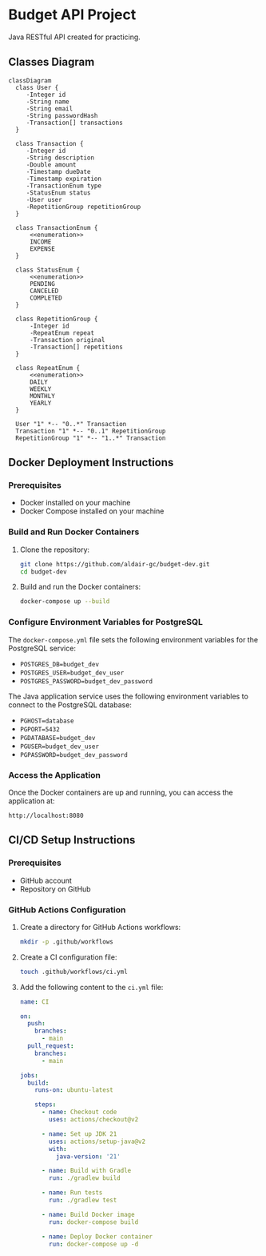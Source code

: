 # Budget API Project
Java RESTful API created for practicing.

## Classes Diagram

```mermaid
classDiagram
  class User {
     -Integer id
     -String name
     -String email
     -String passwordHash
     -Transaction[] transactions
  }

  class Transaction {
     -Integer id
     -String description
     -Double amount
     -Timestamp dueDate
     -Timestamp expiration
     -TransactionEnum type
     -StatusEnum status
     -User user
     -RepetitionGroup repetitionGroup
  }
  
  class TransactionEnum {
      <<enumeration>>
      INCOME
      EXPENSE
  }
  
  class StatusEnum {
      <<enumeration>>
      PENDING
      CANCELED
      COMPLETED
  }
  
  class RepetitionGroup {
      -Integer id
      -RepeatEnum repeat
      -Transaction original
      -Transaction[] repetitions
  }
  
  class RepeatEnum {
      <<enumeration>>
      DAILY
      WEEKLY
      MONTHLY
      YEARLY
  }

  User "1" *-- "0..*" Transaction
  Transaction "1" *-- "0..1" RepetitionGroup
  RepetitionGroup "1" *-- "1..*" Transaction
```

## Docker Deployment Instructions

### Prerequisites

- Docker installed on your machine
- Docker Compose installed on your machine

### Build and Run Docker Containers

1. Clone the repository:
   ```sh
   git clone https://github.com/aldair-gc/budget-dev.git
   cd budget-dev
   ```

2. Build and run the Docker containers:
   ```sh
   docker-compose up --build
   ```

### Configure Environment Variables for PostgreSQL

The `docker-compose.yml` file sets the following environment variables for the PostgreSQL service:

- `POSTGRES_DB=budget_dev`
- `POSTGRES_USER=budget_dev_user`
- `POSTGRES_PASSWORD=budget_dev_password`

The Java application service uses the following environment variables to connect to the PostgreSQL database:

- `PGHOST=database`
- `PGPORT=5432`
- `PGDATABASE=budget_dev`
- `PGUSER=budget_dev_user`
- `PGPASSWORD=budget_dev_password`

### Access the Application

Once the Docker containers are up and running, you can access the application at:
```
http://localhost:8080
```

## CI/CD Setup Instructions

### Prerequisites

- GitHub account
- Repository on GitHub

### GitHub Actions Configuration

1. Create a directory for GitHub Actions workflows:
   ```sh
   mkdir -p .github/workflows
   ```

2. Create a CI configuration file:
   ```sh
   touch .github/workflows/ci.yml
   ```

3. Add the following content to the `ci.yml` file:
   ```yaml
   name: CI

   on:
     push:
       branches:
         - main
     pull_request:
       branches:
         - main

   jobs:
     build:
       runs-on: ubuntu-latest

       steps:
         - name: Checkout code
           uses: actions/checkout@v2

         - name: Set up JDK 21
           uses: actions/setup-java@v2
           with:
             java-version: '21'

         - name: Build with Gradle
           run: ./gradlew build

         - name: Run tests
           run: ./gradlew test

         - name: Build Docker image
           run: docker-compose build

         - name: Deploy Docker container
           run: docker-compose up -d
   ```
